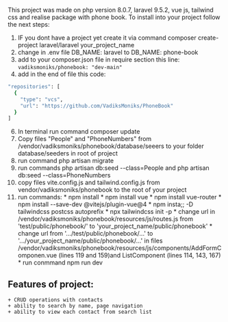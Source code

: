 This project was made on php version 8.0.7, laravel 9.5.2, vue js, tailwind css and realise package with phone book.
To install into your project follow the next steps:
1) IF you dont have a project yet create it via command composer create-project laravel/laravel your_project_name
2) change in .env file DB_NAME: laravel to DB_NAME: phone-book
3) add to your composer.json file in require section this line: `vadiksmoniks/phonebook: "dev-main"`
4) add in the end of file this code:
```bash
"repositories": [
  {
    "type": "vcs",
    "url": "https://github.com/VadiksMoniks/PhoneBook"
  }
]
```

6) In terminal run command composer update
7) Copy files "People" and "PhoneNumbers" from /vendor/vadiksmoniks/phonebook/database/seeers to your folder database/seeders in root of project
8) run command php artisan migrate
9) run commands php artisan db:seed --class=People  and php artisan db:seed --class=PhoneNumbers
10) copy files vite.config.js and tailwind.config.js from vendor/vadiksmoniks/phonebook to the root of your project
11) run commands:
        * npm install
        * npm install vue
        * npm install vue-router
        * npm install --save-dev @vitejs/plugin-vue@4
        * npm insta;; -D tailwindcss postcss autoprefix
        * npx tailwindcss init -p
        * change url in /vendor/vadiksmoniks/phonebook/resources/js/routes.js from 'test/public/phonebook/' to 'your_project_name/public/phonebook'
        * change url from '.../test/public/phonebook/...' to '.../your_project_name/public/phonebook/...' in files /vendor/vadiksmoniks/phonebook/resources/js/components/AddFormComponen.vue (lines 119 and 159)and ListComponent (lines 114, 143, 167)
        * run conmmand npm run dev

## Features of project:
    + CRUD operations with contacts
    + ability to search by name, page navigation
    + ability to view each contact from search list
      
